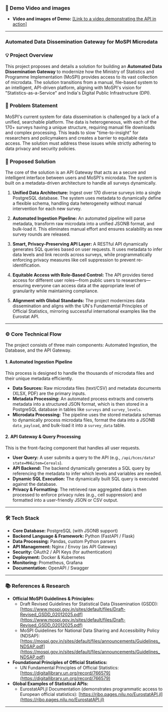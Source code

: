 ### 🎥 Demo Video and images

-   **Video and images of Demo:** [[Link to a video demonstrating the API in action]](https://drive.google.com/drive/folders/1pCeGmJAZsiBxW6bixIuVurzPKDC35RVU?usp=sharing)

*** 

### Automated Data Dissemination Gateway for MoSPI Microdata

### 💡 Project Overview

This project proposes and details a solution for building an **Automated Data Dissemination Gateway** to modernize how the Ministry of Statistics and Programme Implementation (MoSPI) provides access to its vast collection of microdata. The solution transitions from a manual, file-based system to an intelligent, API-driven platform, aligning with MoSPI's vision for "Statistics-as-a-Service" and India's Digital Public Infrastructure (DPI).

### 🎯 Problem Statement

MoSPI's current system for data dissemination is challenged by a lack of a unified, searchable platform. The data is heterogeneous, with each of the 170+ surveys having a unique structure, requiring manual file downloads and complex processing. This leads to slow "time-to-insight" for researchers and policymakers and creates a barrier to equitable data access. The solution must address these issues while strictly adhering to data privacy and security policies.



### 🚀 Proposed Solution

The core of the solution is an API Gateway that acts as a secure and intelligent interface between users and MoSPI's microdata. The system is built on a metadata-driven architecture to handle all surveys dynamically. 

1.  **Unified Data Architecture:** Ingest over 170 diverse surveys into a single PostgreSQL database. The system uses metadata to dynamically define a flexible schema, handling data heterogeneity without manual intervention for each new survey.

2.  **Automated Ingestion Pipeline:** An automated pipeline will parse metadata, transform raw microdata into a unified JSONB format, and bulk-load it. This eliminates manual effort and ensures scalability as new survey rounds are released.

3.  **Smart, Privacy-Preserving API Layer:** A RESTful API dynamically generates SQL queries based on user requests. It uses metadata to infer data levels and link records across surveys, while programmatically enforcing privacy measures like cell suppression to prevent re-identification.

4.  **Equitable Access with Role-Based Control:** The API provides tiered access for different user roles—from public users to researchers—ensuring everyone can access data at the appropriate level of granularity while maintaining compliance.

5.  **Alignment with Global Standards:** The project modernizes data dissemination and aligns with the UN's Fundamental Principles of Official Statistics, mirroring successful international examples like the Eurostat API.

***

### ⚙️ Core Technical Flow

The project consists of three main components: Automated Ingestion, the Database, and the API Gateway.

#### 1. Automated Ingestion Pipeline
This process is designed to handle the thousands of microdata files and their unique metadata efficiently.



-   **Data Sources:** Raw microdata files (text/CSV) and metadata documents (XLSX, PDF) are the primary inputs.
-   **Metadata Processing:** An automated process extracts and converts metadata into a structured JSON format, which is then stored in a PostgreSQL database in tables like `surveys` and `survey_levels`.
-   **Microdata Processing:** The pipeline uses the stored metadata schemas to dynamically process microdata files, format the data into a JSONB `data_payload`, and bulk-load it into a `survey_data` table.

#### 2. API Gateway & Query Processing

This is the front-facing component that handles all user requests.



-   **User Query:** A user submits a query to the API (e.g., `/api/hces/data?state=MH&item=Cereals`).
-   **API Backend:** The backend dynamically generates a SQL query by referencing the metadata to infer which levels and variables are needed.
-   **Dynamic SQL Execution:** The dynamically built SQL query is executed against the database.
-   **Privacy & Formatting:** The retrieved raw aggregated data is then processed to enforce privacy rules (e.g., cell suppression) and formatted into a user-friendly JSON or CSV output.

***

### 🛠️ Tech Stack

-   **Core Database:** PostgreSQL (with JSONB support)
-   **Backend Language & Framework:** Python (FastAPI / Flask)
-   **Data Processing:** Pandas, custom Python parsers
-   **API Management:** Nginx / Envoy (as API Gateway)
-   **Security:** OAuth2 / API Keys (for authentication)
-   **Deployment:** Docker & Kubernetes
-   **Monitoring:** Prometheus, Grafana
-   **Documentation:** OpenAPI / Swagger

***

### 📚 References & Research

-   **Official MoSPI Guidelines & Principles:**
    -   Draft Revised Guidelines for Statistical Data Dissemination (GSDD): [https://www.mospi.gov.in/sites/default/files/Draft-Revised_GSDD_02012025.pdf](https://www.mospi.gov.in/sites/default/files/Draft-Revised_GSDD_02012025.pdf)
    -   MoSPI Guidelines for National Data Sharing and Accessibility Policy (NDSAP): [https://mospi.gov.in/sites/default/files/announcements/Guidelines_NDSAP.pdf](https://mospi.gov.in/sites/default/files/announcements/Guidelines_NDSAP.pdf)
-   **Foundational Principles of Official Statistics:**
    -   UN Fundamental Principles of Official Statistics: [https://digitallibrary.un.org/record/766579](https://digitallibrary.un.org/record/766579)
-   **Global Examples of Statistical APIs:**
    -   EurostatAPI.jl Documentation (demonstrates programmatic access to European official statistics): [https://ribo.pages.nilu.no/EurostatAPI.jl](https://ribo.pages.nilu.no/EurostatAPI.jl)

***
